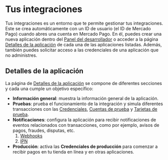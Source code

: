 # Tus integraciones

Tus integraciones es un entorno que te permite gestionar tus integraciones. Este se crea automáticamente con un ID de usuario (el ID de Mercado Pago) cuando abres una cuenta en Mercado Pago. En él, puedes crear una nueva aplicación dentro del [Panel del desarrollador](/developers/panel/app) o acceder a la página [Detalles de la aplicación](/developers/es/docs/your-integrations/application-details) de cada una de las aplicaciones listadas. Además, también puedes solicitar acceso a las credenciales de una aplicación que no administres.

## Detalles de la aplicación

La página de [Detalles de la aplicación]((/developers/es/docs/your-integrations/application-details)) se compone de diferentes secciones y cada una cumple un objetivo específico:
* **Información general**: muestra la información general de la aplicación.
* **Pruebas**: prueba el funcionamiento de la integración y simula diferentes transacciones con las [Credenciales](/developers/es/guides/additional-content/your-integrations/credentials), [Cuentas de prueba](/developers/es/guides/additional-content/your-integrations/test-accounts) y [Tarjetas de prueba](/developers/es/guides/additional-content/your-integrations/test-cards).
* **Notificaciones**: configura la aplicación para recibir notificaciones de eventos relacionados con transacciones, como por ejemplo, avisos de pagos, fraudes, disputas, etc.
    1. [Webhooks](/developers/es/guides/additional-content/your-integrations/webhooks)  
    2. [IPN](/developers/es/guides/additional-content/your-integrations/ipn)
* **Producción**: activa las **Credenciales de producción** para comenzar a recibir pagos en tu tienda en línea y en otras aplicaciones.